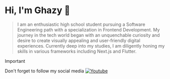 # Hi, I'm Ghazy 👋

> I am an enthusiastic high school student pursuing a Software Engineering path with a specialization in Frontend Development.
> My journey in the tech world began with an unquenchable curiosity and desire to create visually appealing and user-friendly digital experiences.
> Currently deep into my studies, I am diligently honing my skills in various frameworks including Next.js and Flutter.

> [!IMPORTANT]
>  Don't forget to follow my social media
> [![Youtube](https://upload.wikimedia.org/wikipedia/commons/thumb/0/09/YouTube_full-color_icon_%282017%29.svg/159px-YouTube_full-color_icon_%282017%29.svg.png?20211015074811)](https://youtube.com/@xylviet)

